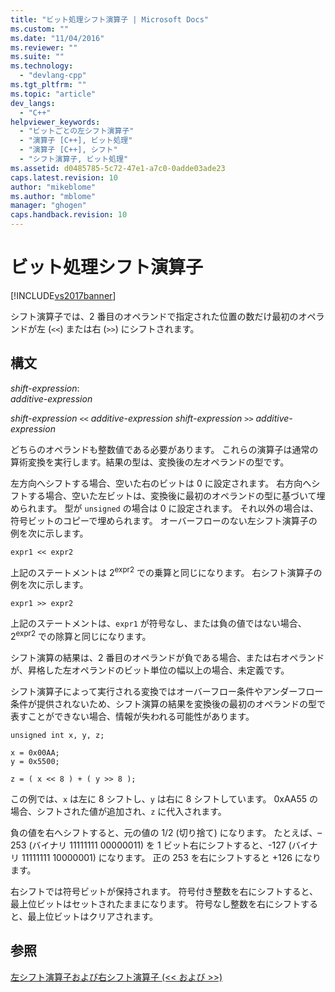```yaml
---
title: "ビット処理シフト演算子 | Microsoft Docs"
ms.custom: ""
ms.date: "11/04/2016"
ms.reviewer: ""
ms.suite: ""
ms.technology: 
  - "devlang-cpp"
ms.tgt_pltfrm: ""
ms.topic: "article"
dev_langs: 
  - "C++"
helpviewer_keywords: 
  - "ビットごとの左シフト演算子"
  - "演算子 [C++], ビット処理"
  - "演算子 [C++], シフト"
  - "シフト演算子, ビット処理"
ms.assetid: d0485785-5c72-47e1-a7c0-0adde03ade23
caps.latest.revision: 10
author: "mikeblome"
ms.author: "mblome"
manager: "ghogen"
caps.handback.revision: 10
---
```

# ビット処理シフト演算子
[!INCLUDE[vs2017banner](../assembler/inline/includes/vs2017banner.md)]

シフト演算子では、2 番目のオペランドで指定された位置の数だけ最初のオペランドが左 \(`<<`\) または右 \(`>>`\) にシフトされます。  
  
## 構文  
 *shift\-expression*:  
 *additive\-expression*  
  
 *shift\-expression*  `<<`  *additive\-expression shift\-expression*  `>>`  *additive\-expression*  
  
 どちらのオペランドも整数値である必要があります。  これらの演算子は通常の算術変換を実行します。結果の型は、変換後の左オペランドの型です。  
  
 左方向へシフトする場合、空いた右のビットは 0 に設定されます。  右方向へシフトする場合、空いた左ビットは、変換後に最初のオペランドの型に基づいて埋められます。  型が `unsigned` の場合は 0 に設定されます。  それ以外の場合は、符号ビットのコピーで埋められます。  オーバーフローのない左シフト演算子の例を次に示します。  
  
```  
expr1 << expr2   
```  
  
 上記のステートメントは 2<sup>expr2</sup> での乗算と同じになります。  右シフト演算子の例を次に示します。  
  
```  
expr1 >> expr2   
```  
  
 上記のステートメントは、`expr1` が符号なし、または負の値ではない場合、2<sup>expr2</sup> での除算と同じになります。  
  
 シフト演算の結果は、2 番目のオペランドが負である場合、または右オペランドが、昇格した左オペランドのビット単位の幅以上の場合、未定義です。  
  
 シフト演算子によって実行される変換ではオーバーフロー条件やアンダーフロー条件が提供されないため、シフト演算の結果を変換後の最初のオペランドの型で表すことができない場合、情報が失われる可能性があります。  
  
```  
unsigned int x, y, z;  
  
x = 0x00AA;  
y = 0x5500;  
  
z = ( x << 8 ) + ( y >> 8 );  
```  
  
 この例では、`x` は左に 8 シフトし、`y` は右に 8 シフトしています。  0xAA55 の場合、シフトされた値が追加され、`z` に代入されます。  
  
 負の値を右へシフトすると、元の値の 1\/2 \(切り捨て\) になります。  たとえば、–253 \(バイナリ 11111111 00000011\) を 1 ビット右にシフトすると、\-127 \(バイナリ 11111111 10000001\) になります。  正の 253 を右にシフトすると \+126 になります。  
  
 右シフトでは符号ビットが保持されます。  符号付き整数を右にシフトすると、最上位ビットはセットされたままになります。  符号なし整数を右にシフトすると、最上位ビットはクリアされます。  
  
## 参照  
 [左シフト演算子および右シフト演算子 \(\<\< および \>\>\)](../Topic/Left%20Shift%20and%20Right%20Shift%20Operators%20\(%3E%3E%20and%20%3C%3C\).md)